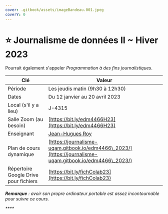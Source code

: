 ```yaml
---
cover: .gitbook/assets/imageBandeau.001.jpeg
coverY: 0
---
```


# ⭐ Journalisme de données II \~ Hiver 2023

Pourrait également s'appeler _Programmation à des fins journalistiques_.

| Clé                                   | Valeur                                                                                                   |
| ------------------------------------- | -------------------------------------------------------------------------------------------------------- |
| Période                               | Les jeudis matin (9h30 à 12h30)                                                                          |
| Dates                                 | Du 12 janvier au 20 avril 2023                                                                           |
| Local (s'il y a lieu)                 | J-4315                                                                                                   |
| Salle Zoom (au besoin)                | [https://bit.ly/edm4466H23](https://bit.ly/edm4466H23)                                                   |
| Enseignant                            | [Jean-Hugues Roy](intro/enseignant.md)                                                                   |
| Plan de cours dynamique               | [https://journalisme-uqam.gitbook.io/edm4466\_2023/](https://journalisme-uqam.gitbook.io/edm4466\_2023/) |
| Répertoire Google Drive pour fichiers | [https://bit.ly/fichColab23](https://bit.ly/fichColab23)                                                 |

_**Remarque** : avoir son propre ordinateur portable est assez incontournable pour suivre ce cours._

_****_
